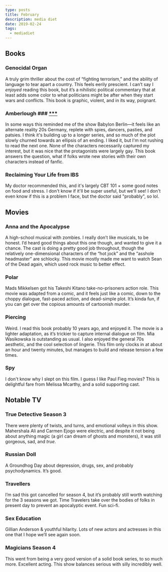 ```yaml
---
type: posts
title: February
description: media diet
date: 2019-02-24
tags:
  - mediadiet
---
```


## Books

### Genocidal Organ ###

A truly grim thriller about the cost of “fighting terrorism,” and the ability of language to tear apart a country. This feels eerily prescient. I can’t say I _enjoyed_ reading this book, but it’s a nihilistic political commentary that at least adds some color to what politicians might be after when they start wars and conflicts. This book is graphic, violent, and in its way, poignant.

### Amberlough ### [***](#ghost)

In some ways this reminded me of the show Babylon Berlin—it feels like an alternate reality 20s Germany, replete with spies, dancers, pasties, and patsies. I think it's building up to a longer series, and so much of the plot slowly churned towards an ellipsis of an ending. I liked it, but I'm not rushing to read the next one. None of the characters necessarily captured my interest, but it was nice that the protagonists were largely gay. This book answers the question, what if folks wrote new stories with their own characters instead of fanfic.

### Reclaiming Your Life from IBS ###

My doctor recommended this, and it's largely CBT 101 + some good notes on food and stress. I don't know if it'll be super useful, but we'll see! I don't even know if this is a problem I face, but the doctor said "probably", so lol.

## Movies

### Anna and the Apocalypse ###

A high-school musical with zombies. I really don’t like musicals, to be honest. I’d heard good things about this one though, and wanted to give it a chance. The cast is doing a pretty good job throughout, though the relatively one-dimensional characters of the “hot jock” and the “asshole headmaster” are schlocky. This movie mostly made me want to watch Sean of the Dead again, which used rock music to better effect.

### Polar ###

Mads Mikkelsen got his Takeshi Kitano take-no-prisoners action role. This movie was adapted from a comic, and it feels just like a comic, down to the choppy dialogue, fast-paced action, and dead-simple plot. It’s kinda fun, if you can get over the copious amounts of cartoonish murder.

### Piercing ###

Weird. I read this book probably 10 years ago, and enjoyed it. The movie is a lighter adaptation, as it’s trickier to capture internal dialogue on film. Mia Wasikowska is outstanding as usual. I also enjoyed the general 70s aesthetic, and the cool selection of lingerie. This film only clocks in at about an hour and twenty minutes, but manages to build and release tension a few times.

### Spy ###

I don't know why I slept on this film. I guess I like Paul Fieg movies? This is delightful fare from Melissa Mcarthy, and a solid supporting cast.

## Notable TV

### True Detective Season 3 ###

There were plenty of twists, and turns, and emotional volleys in this show. Mahershala Ali and Carmen Ejogo were electric, and despite it not being about anything magic (a girl can dream of ghosts and monsters), it was still gorgeous, sad, and _true_.

### Russian Doll ###

A Groundhog Day about depression, drugs, sex, and probably psychodynamics. It’s good.

### Travellers ###

I’m sad this got cancelled for season 4, but it’s probably still worth watching for the 3 seasons we got. Time Travelers take over the bodies of folks in present day to prevent an apocalyptic event. Fun sci-fi.

### Sex Education ###

Gillian Anderson & youthful hilarity. Lots of new actors and actresses in this one that I hope we’ll see again soon.

### Magicians Season 4 ###

This went from being a very good version of a solid book series, to so much more. Excellent acting. This show balances serious with silly incredibly well.
